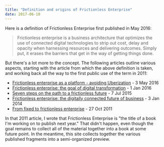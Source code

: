 ```yaml
---
title: "Definition and origins of Frictionless Enterprise"
date: 2017-06-10
---
```


Here is a definition of Frictionless Enterprise first published in May 2016<!--more-->: 

> Frictionless enterprise is a business architecture that optimizes the use of connected digital technologies to strip out cost, delay and opacity when harnessing resources and delivering outcomes. Simply put, it erases the barriers that get in the way of getting things done.

But there's a lot more to the concept. The following articles outline various aspects, starting with the article from which the above definition is taken, and working back all the way to the first public use of the term in 2011: 

+ [Frictionless enterprise as a platform - avoiding Uberization](https://diginomica.com/frictionless-enterprise-as-a-platform-avoiding-uberization) - 3 May 2016
+ [Frictionless enterprise: the goal of digital transformation](https://diginomica.com/frictionless-enterprise-the-goal-of-digital-transformation) - 1 Jan 2016
+ [Seven steps on the path to a frictionless future](https://diginomica.com/seven-steps-on-the-path-to-a-frictionless-future) - 7 Jul 2015
+ [Frictionless enterprise: the digitally connected future of business](https://diginomica.com/frictionless-enterprise-digital-future-business) - 3 Jan 2014
+ [From fixed to frictionless enterprise](https://www.zdnet.com/article/from-fixed-to-frictionless-enterprise/) - 27 Oct 2011

In that 2011 article, I wrote that Frictionless Enterprise is "the title of a book I'm working on to publish next year." That didn't happen, even though the goal remains to collect all of the material together into a book at some future point. In the meantime, this site collects together the various published fragments into a semi-organized preview. 
